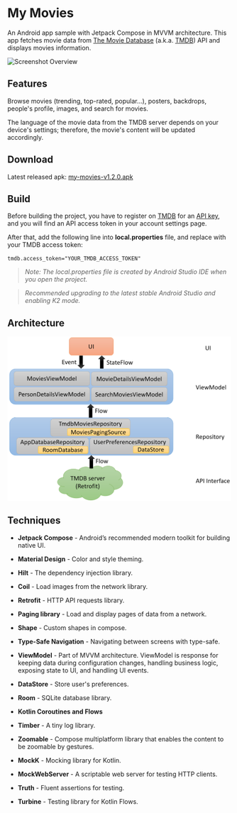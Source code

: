 # My Movies

An Android app sample with Jetpack Compose in MVVM architecture. This app fetches movie data from [The Movie Database](https://www.themoviedb.org/) (a.k.a. [TMDB](https://www.themoviedb.org/)) API and displays movies information.

![Screenshot Overview](images/screenshot_overview.png)

## Features

Browse movies (trending, top-rated, popular...), posters, backdrops, people's profile, images, and search for movies.

The language of the movie data from the TMDB server depends on your device's settings; therefore, the movie's content will be updated accordingly.

## Download

Latest released apk: [my-movies-v1.2.0.apk](https://github.com/neilchennc/my-movies/releases/download/v1.2.0/my-movies-v1.2.0.apk)

## Build

Before building the project, you have to register on [TMDB](https://www.themoviedb.org/) for an [API key](https://www.themoviedb.org/settings/api), and you will find an API access token in your account settings page.

After that, add the following line into **local.properties** file, and replace with your TMDB access token:

```properties
tmdb.access_token="YOUR_TMDB_ACCESS_TOKEN"
```

> *Note: The local.properties file is created by Android Studio IDE when you open the project.*

> *Recommended upgrading to the latest stable Android Studio and enabling K2 mode.*

## Architecture

![Architecture](images/my_movies_architecture.png)

## Techniques

- **Jetpack Compose** - Android’s recommended modern toolkit for building native UI.

- **Material Design** - Color and style theming.

- **Hilt** - The dependency injection library.

- **Coil** - Load images from the network library.

- **Retrofit** - HTTP API requests library.

- **Paging library** - Load and display pages of data from a network.

- **Shape** - Custom shapes in compose.

- **Type-Safe Navigation** - Navigating between screens with type-safe.

- **ViewModel** - Part of MVVM architecture. ViewModel is response for keeping data during configuration changes, handling business logic, exposing state to UI, and handling UI events.

- **DataStore** - Store user's preferences.

- **Room** - SQLite database library.

- **Kotlin Coroutines and Flows**

- **Timber** - A tiny log library.

- **Zoomable** - Compose multiplatform library that enables the content to be zoomable by gestures.

- **MockK** - Mocking library for Kotlin.

- **MockWebServer** - A scriptable web server for testing HTTP clients.

- **Truth** - Fluent assertions for testing.

- **Turbine** - Testing library for Kotlin Flows.
